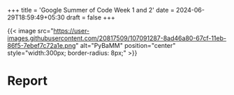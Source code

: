 +++
title = 'Google Summer of Code Week 1 and 2'
date = 2024-06-29T18:59:49+05:30
draft = false 
+++

{{< image src="https://user-images.githubusercontent.com/20817509/107091287-8ad46a80-67cf-11eb-86f5-7ebef7c72a1e.png" alt="PyBaMM" position="center" style="width:300px; border-radius: 8px;" >}}

# Report
